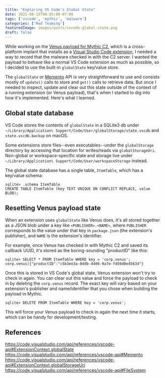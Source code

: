 ```yaml
---
title: "Exploring VS Code's Global State"
date: 2021-08-15T00:55:00-07:00
tags: ['vscode', 'mythic', 'malware']
categories: ['Red Teaming']
featuredImage: images/posts/vscode-global-state.png
draft: false
---
```


While working on the [Venus payload for Mythic C2](https://github.com/MythicAgents/venus), which is a cross-platform implant that installs as a [Visual Studio Code extension](https://code.visualstudio.com/api), I needed a way to record that the malware checked in with the C2 server. I wanted the payload to behave like a normal VS Code extension as much as possible, so I decided to use the built-in `globalState` key/value store.

The `globalState` or [Memento](https://code.visualstudio.com/api/references/vscode-api#Memento) API is very straightforward to use and consists mostly of `update()` calls to store and `get()` calls to retrieve data. But once I needed to inspect, update and clear out this state outside of the context of a running extension (or Venus payload), that's when I started to dig into how it's implemented. Here's what I learned.

## Global state database

VS Code stores the contents of `globalState` in a SQLite3 db under `~/Library/Application\ Support/Code/User/globalStorage/state.vscdb` and `state.vscdb.backup` on macOS.

Some extensions store files--even executables--under the `globalStorage` directory by accessing that location for writes/reads via `globalStorageUri`. Non-global or workspace-specific state and storage live under `~/Library/Application\ Support/Code/User/workspaceStorage` instead.

The global state database has a single table, `ItemTable`, which has a key/value schema:

```
sqlite> .schema ItemTable
CREATE TABLE ItemTable (key TEXT UNIQUE ON CONFLICT REPLACE, value BLOB);
```

## Resetting Venus payload state 

When an extension uses `globalState` like Venus does, it's all stored together as a JSON blob under a key like `<PUBLISHER>.<NAME>`, where `PUBLISHER` corresponds to the value under that key in `package.json` (the extension's publisher), and `NAME` is the extension's identifier.

For example, once Venus has checked in with Mythic C2 and saved its callback UUID, it's stored as the boring-sounding "productID" like this:

```
sqlite> SELECT * FROM ItemTable WHERE key = 'corp.venus';
corp.venus|{"productID":"c5b3ee3a-0ddb-4406-9a7e-f450d0e4563d"}
```

Once this is stored in VS Code's global state, Venus extension won't try to check in again. You can clear out this value and force the payload to check in by deleting the `corp.venus` record. The exact key will vary based on your extension's publisher and name/identifier that you chose when building the payload in Mythic.

```
sqlite> DELETE FROM ItemTable WHERE key = 'corp.venus';
```

This will force your Venus payload to check in again the next time it starts, which can be handy for development/testing.

## References

https://code.visualstudio.com/api/references/vscode-api#ExtensionContext.globalState  
https://code.visualstudio.com/api/references/vscode-api#Memento  
https://code.visualstudio.com/api/references/vscode-api#ExtensionContext.globalStorageUri  
https://code.visualstudio.com/api/references/vscode-api#FileSystem  
